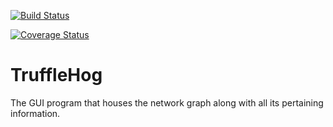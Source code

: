 [![Build Status](https://travis-ci.org/TruffleHog/TruffleHog.svg?branch=master)](https://travis-ci.org/TruffleHog/TruffleHog)

[![Coverage Status](https://coveralls.io/repos/github/TruffleHog/TruffleHog/badge.svg?branch=master)](https://coveralls.io/github/TruffleHog/TruffleHog?branch=master)

# TruffleHog
The GUI program that houses the network graph along with all its pertaining information. 
